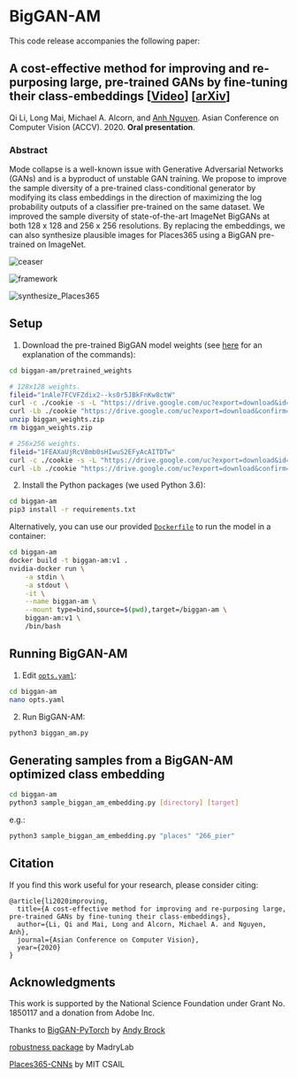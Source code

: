 # BigGAN-AM

This code release accompanies the following paper:

## A cost-effective method for improving and re-purposing large, pre-trained GANs by fine-tuning their class-embeddings \[[Video](https://youtu.be/y5bDc-dbNjg)\]  \[[arXiv](https://arxiv.org/abs/1910.04760)\]

Qi Li, Long Mai, Michael A. Alcorn, and [Anh Nguyen](http://anhnguyen.me/). Asian Conference on Computer Vision (ACCV). 2020. **Oral presentation**.

### Abstract

Mode collapse is a well-known issue with Generative Adversarial Networks (GANs) and is a byproduct of unstable GAN training. We propose to improve the sample diversity of a pre-trained class-conditional generator by modifying its class embeddings in the direction of maximizing the log probability outputs of a classifier pre-trained on the same dataset. We improved the sample diversity of state-of-the-art ImageNet BigGANs at both 128 x 128 and 256 x 256 resolutions. By replacing the embeddings, we can also synthesize plausible images for Places365 using a BigGAN pre-trained on ImageNet.

![ceaser](/doc/ceaser_daisy.png)

![framework](/doc/framework.png)

![synthesize_Places365](/doc/synthesize_new_dataset_images.png)

## Setup

1) Download the pre-trained BigGAN model weights (see [here](https://stackoverflow.com/a/48133859/1316276) for an explanation of the commands):

```bash
cd biggan-am/pretrained_weights

# 128x128 weights.
fileid="1nAle7FCVFZdix2--ks0r5JBkFnKw8ctW"
curl -c ./cookie -s -L "https://drive.google.com/uc?export=download&id=${fileid}" > /dev/null
curl -Lb ./cookie "https://drive.google.com/uc?export=download&confirm=`awk '/download/ {print $NF}' ./cookie`&id=${fileid}" -o biggan_weights.zip
unzip biggan_weights.zip
rm biggan_weights.zip

# 256x256 weights.
fileid="1FEAXaUjRcV8mb0sHIwuS2EFyAcAITDTw"
curl -c ./cookie -s -L "https://drive.google.com/uc?export=download&id=${fileid}" > /dev/null
curl -Lb ./cookie "https://drive.google.com/uc?export=download&confirm=`awk '/download/ {print $NF}' ./cookie`&id=${fileid}" -o biggan_256_weights.pth
```

2) Install the Python packages (we used Python 3.6):

```bash
cd biggan-am
pip3 install -r requirements.txt
```

Alternatively, you can use our provided [`Dockerfile`](Dockerfile) to run the model in a container:

```bash
cd biggan-am
docker build -t biggan-am:v1 .
nvidia-docker run \
    -a stdin \
    -a stdout \
    -it \
    --name biggan-am \
    --mount type=bind,source=$(pwd),target=/biggan-am \
    biggan-am:v1 \
    /bin/bash
```

## Running BigGAN-AM

1) Edit [`opts.yaml`](opts.yaml):

```bash
cd biggan-am
nano opts.yaml
```

2) Run BigGAN-AM:

```bash
python3 biggan_am.py
```

## Generating samples from a BigGAN-AM optimized class embedding

```bash
cd biggan-am
python3 sample_biggan_am_embedding.py [directory] [target]
```

e.g.:

```bash
python3 sample_biggan_am_embedding.py "places" "266_pier"
```

## Citation
If you find this work useful for your research, please consider citing:
```
@article{li2020improving,
  title={A cost-effective method for improving and re-purposing large, pre-trained GANs by fine-tuning their class-embeddings},
  author={Li, Qi and Mai, Long and Alcorn, Michael A. and Nguyen, Anh},
  journal={Asian Conference on Computer Vision},
  year={2020}
}
```

## Acknowledgments
This work is supported by the National Science Foundation under Grant No. 1850117 and a donation from Adobe Inc.

Thanks to [BigGAN-PyTorch](https://github.com/ajbrock/BigGAN-PyTorch) by [Andy Brock](https://github.com/ajbrock)

[robustness package](https://github.com/MadryLab/robustness) by MadryLab

[Places365-CNNs](https://github.com/CSAILVision/places365) by MIT CSAIL


